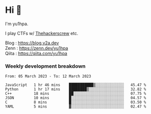 # Hi 👋

I'm yu1hpa.

I play CTFs w/ [Thehackerscrew](https://www.thehackerscrew.team/) etc.

Blog : https://blog.y2a.dev  
Zenn : https://zenn.dev/yu1hpa  
Qiita : https://qiita.com/yu1hpa  

### Weekly development breakdown

<!--START_SECTION:waka-->

```text
From: 05 March 2023 - To: 12 March 2023

JavaScript   1 hr 46 mins    ███████████▒░░░░░░░░░░░░░   45.47 %
Python       1 hr 17 mins    ████████▒░░░░░░░░░░░░░░░░   32.82 %
C++          18 mins         ██░░░░░░░░░░░░░░░░░░░░░░░   07.75 %
JSON         10 mins         █░░░░░░░░░░░░░░░░░░░░░░░░   04.57 %
C            8 mins          █░░░░░░░░░░░░░░░░░░░░░░░░   03.50 %
YAML         5 mins          ▓░░░░░░░░░░░░░░░░░░░░░░░░   02.47 %
```

<!--END_SECTION:waka-->

